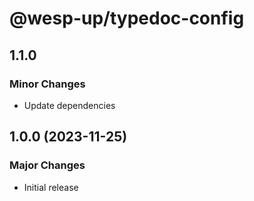 # @wesp-up/typedoc-config

## 1.1.0

### Minor Changes

- Update dependencies

## 1.0.0 (2023-11-25)

### Major Changes

- Initial release
